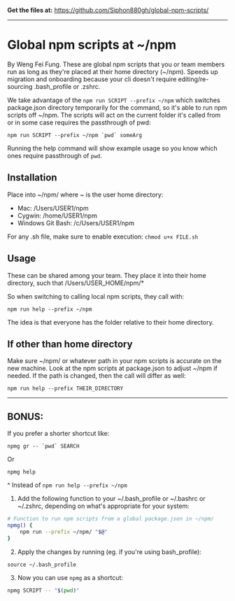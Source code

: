 
**Get the files at:**
https://github.com/Siphon880gh/global-npm-scripts/

---

# Global npm scripts at ~/npm

By Weng Fei Fung. These are global npm scripts that you or team members run as long as they're placed at their home directory (~/npm). Speeds up migration and onboarding because your cli doesn't require editing/re-sourcing .bash_profile or .zshrc.

We take advantage of the `npm run SCRIPT --prefix ~/npm` which switches package.json directory temporarily for the command, so it's able to run npm scripts off ~/npm. The scripts will act on the current folder it's called from or in some case requires the passthrough of pwd:
```
npm run SCRIPT --prefix ~/npm `pwd` someArg
```

Running the help command will show example usage so you know which ones require passthrough of `pwd`.

## Installation

Place into ~/npm/ where ~ is the user home directory:
- Mac: /Users/USER1/npm
- Cygwin: /home/USER1/npm
- Windows Git Bash: /c/Users/USER1/npm

For any .sh file, make sure to enable execution: `chmod u+x FILE.sh`

## Usage

These can be shared among your team. They place it into their home directory, such that /Users/USER_HOME/npm/*

So when switching to calling local npm scripts, they call with:
```
npm run help --prefix ~/npm
```

The idea is that everyone has the folder relative to their home directory.

## If other than home directory

Make sure ~/npm/ or whatever path in your npm scripts is accurate on the new machine. Look at the npm scripts at package.json to adjust ~/npm if needed. If the path is changed, then the call will differ as well:
```
npm run help --prefix THEIR_DIRECTORY
```

---

## BONUS:

If you prefer a shorter shortcut like:
```
npmg gr -- `pwd` SEARCH
```

Or
```
npmg help
```
^ Instead of `npm run help --prefix ~/npm`

1. Add the following function to your ~/.bash_profile or ~/.bashrc or ~/.zshrc, depending on what's appropriate for your system:

```sh
# Function to run npm scripts from a global package.json in ~/npm/
npmg() {
    npm run --prefix ~/npm/ "$@"
}
```

2. Apply the changes by running (eg. if you're using bash_profile):
```
source ~/.bash_profile
```

3. Now you can use `npmg` as a shortcut:

```sh
npmg SCRIPT -- "$(pwd)"
```

